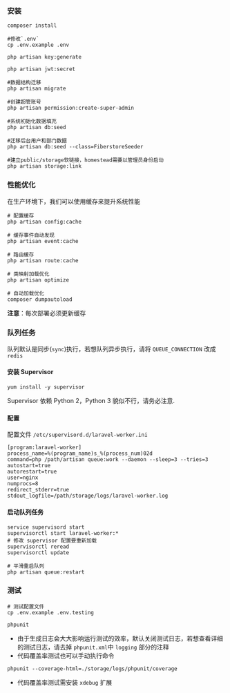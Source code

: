 ### 安装
```shell
composer install

#修改`.env`
cp .env.example .env

php artisan key:generate

php artisan jwt:secret

#数据结构迁移
php artisan migrate

#创建超管账号
php artisan permission:create-super-admin

#系统初始化数据填充
php artisan db:seed

#迁移后台用户和部门数据
php artisan db:seed --class=FiberstoreSeeder

#建立public/storage软链接，homestead需要以管理员身份启动
php artisan storage:link
```

### 性能优化
在生产环境下，我们可以使用缓存来提升系统性能
```shell
# 配置缓存
php artisan config:cache

# 缓存事件自动发现
php artisan event:cache

# 路由缓存
php artisan route:cache

# 类映射加载优化
php artisan optimize

# 自动加载优化
composer dumpautoload
```
**注意**：每次部署必须更新缓存

### 队列任务

队列默认是同步(`sync`)执行，若想队列异步执行，请将 `QUEUE_CONNECTION` 改成 `redis`

#### 安装 Supervisor
```
yum install -y supervisor
```
Supervisor 依赖 Python 2，Python 3 貌似不行，请务必注意.

#### 配置
配置文件 `/etc/supervisord.d/laravel-worker.ini`
```
[program:laravel-worker]
process_name=%(program_name)s_%(process_num)02d
command=php /path/artisan queue:work --daemon --sleep=3 --tries=3
autostart=true
autorestart=true
user=nginx
numprocs=8
redirect_stderr=true
stdout_logfile=/path/storage/logs/laravel-worker.log
```

#### 启动队列任务
```
service supervisord start
supervisorctl start laravel-worker:*
# 修改 supervisor 配置要重新加载
supervisorctl reread
supervisorctl update

# 平滑重启队列 
php artisan queue:restart
```

### 测试
```
# 测试配置文件
cp .env.example .env.testing

phpunit
```
- 由于生成日志会大大影响运行测试的效率，默认关闭测试日志，若想查看详细的测试日志，请去掉 `phpunit.xml`中 `logging` 部分的注释
- 代码覆盖率测试也可以手动执行命令
```
phpunit --coverage-html=./storage/logs/phpunit/coverage
```
- 代码覆盖率测试需安装 `xdebug` 扩展
